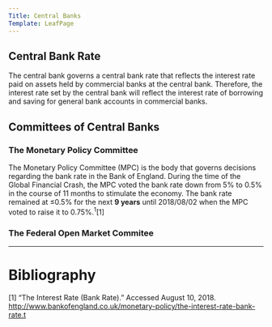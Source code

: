 ```yaml
---
Title: Central Banks
Template: LeafPage
---
```


## Central Bank Rate

The central bank governs a central bank rate that reflects the interest rate paid on assets held by commercial banks at the central bank. Therefore, the interest rate set by the central bank will reflect the interest rate of borrowing and saving for general bank accounts in commercial banks.

## Committees of Central Banks

### The Monetary Policy Committee

The Monetary Policy Committee (MPC) is the body that governs decisions regarding the bank rate in the Bank of England. During the time of the Global Financial Crash, the MPC voted the bank rate down from 5% to 0.5% in the course of 11 months to stimulate the economy. The bank rate remained at $\leq$0.5% for the next **9 years** until 2018/08/02 when the MPC voted to raise it to 0.75%.$^1$[1]



### The Federal Open Market Commitee


---
# Bibliography
[1] “The Interest Rate (Bank Rate).” Accessed August 10, 2018. http://www.bankofengland.co.uk/monetary-policy/the-interest-rate-bank-rate.t
